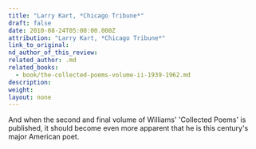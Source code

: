 ```yaml
---
title: "Larry Kart, *Chicago Tribune*"
draft: false
date: 2010-08-24T05:00:00.000Z
attribution: "Larry Kart, *Chicago Tribune*"
link_to_original:
nd_author_of_this_review:
related_author: .md
related_books:
  - book/the-collected-poems-volume-ii-1939-1962.md
description:
weight:
layout: none
---
```

And when the second and final volume of Williams' 'Collected Poems' is published, it should become even more apparent that he is this century's major American poet.

